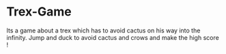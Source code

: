 # Trex-Game
Its a game about a trex which has to avoid cactus on his way into the infinity. Jump and duck to avoid cactus and crows and make the high score !
